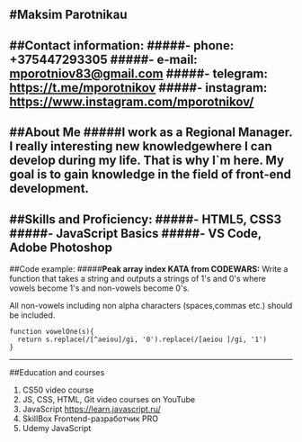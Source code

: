 
#Maksim Parotnikau
---
##Contact information:
#####**- phone:** +375447293305
#####**- e-mail:** mporotniov83@gmail.com
#####**- telegram:** https://t.me/mporotnikov
#####**- instagram:** https://www.instagram.com/mporotnikov/
---
##About Me
#####I work as a Regional Manager.  I really interesting new knowledgewhere I can develop during my life. That is why I`m here. My goal is to gain knowledge in the field of front-end development.
---
##Skills and Proficiency:
#####- HTML5, CSS3
#####- JavaScript Basics
#####- VS Code, Adobe Photoshop
---
##Code example:
#####**Peak array index KATA from CODEWARS:** 
Write a function that takes a string and outputs a strings of 1's and 0's where vowels become 1's and non-vowels become 0's.

All non-vowels including non alpha characters (spaces,commas etc.) should be included.
```
function vowelOne(s){
  return s.replace(/[^aeiou]/gi, '0').replace(/[aeiou ]/gi, '1')
}
```
---
##Education and courses
1. CS50 video course
2. JS, CSS, HTML, Git video courses on YouTube 
3. JavaScript https://learn.javascript.ru/
4. SkillBox Frontend-разработчик PRO
4. Udemy JavaScript 

